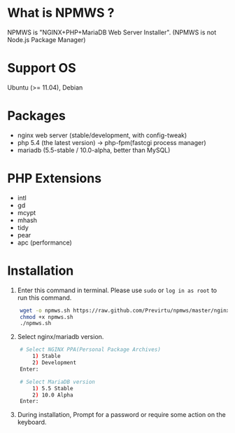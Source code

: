 # What is NPMWS ?

NPMWS is "NGINX+PHP+MariaDB Web Server Installer".
(NPMWS is not Node.js Package Manager)

# Support OS

Ubuntu (>= 11.04), Debian

# Packages

* nginx web server (stable/development, with config-tweak)
* php 5.4 (the latest version) -> php-fpm(fastcgi process manager)
* mariadb (5.5-stable / 10.0-alpha, better than MySQL)

# PHP Extensions

* intl
* gd
* mcypt
* mhash
* tidy
* pear
* apc (performance)

# Installation

1. Enter this command in terminal.  Please use `sudo` or `log in as root` to run this command.
```bash
	wget -o npmws.sh https://raw.github.com/Previrtu/npmws/master/nginx+php+maria.sh
	chmod +x npmws.sh
	./npmws.sh
```

2. Select nginx/mariadb version.
```bash
	# Select NGINX PPA(Personal Package Archives)
		1) Stable
		2) Development
	Enter: 

	# Select MariaDB version
		1) 5.5 Stable
		2) 10.0 Alpha
	Enter: 
```

3. During installation, Prompt for a password or require some action on the keyboard.


